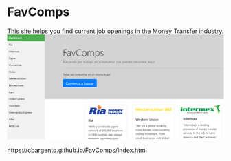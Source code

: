 # FavComps
This site helps you find current job openings in the Money Transfer industry.
![FavComps](FavComps.PNG)



https://cbargento.github.io/FavComps/index.html
